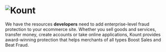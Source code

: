 
![Kount](https://github.com/Kount/Kount.github.io/blob/master/img/logo.png)
==========================================

We have the resources **developers** need to add enterprise-level fraud protection to your ecommerce site. 
Whether you sell goods and services, transfer money, create accounts or take online applications, 
Kount provides award-winning protection that helps merchants of all types Boost Sales and Beat Fraud. 
